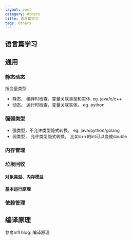 ```yaml
---
layout: post
category: Others
title: 语言篇学习
tags: Others
---
```


## 语言篇学习

## 通用

### 静态动态

指变量类型

  - 静态， 编译时检查，变量关联类型和实体. eg. java/c/c++
  - 动态， 运行时检查，变量关联实体。 eg. python
### 强弱类型

  - 强类型，不允许类型隐式转换， eg. java/python/golang
  - 弱类型， 允许类型隐式转换， 比如c++的int可以变成double
### 内存管理
  ### 垃圾回收

  #### 对象类型、内存模型

  #### 基本运行原理
### 依赖管理

## 编译原理

参考mfl blog: 编译原理

